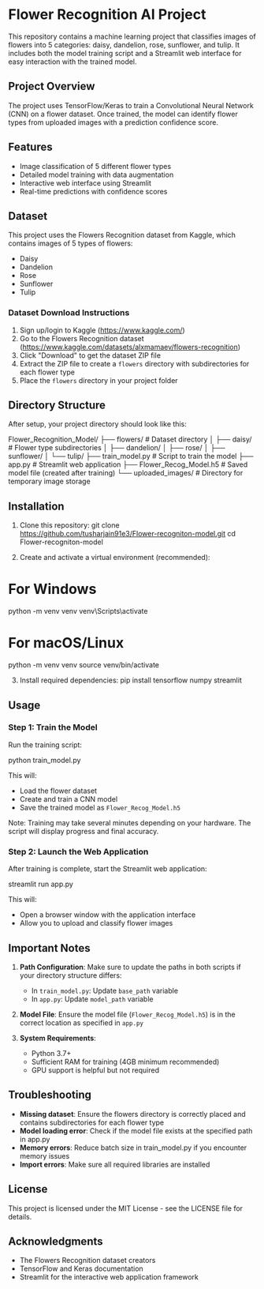 
# Flower Recognition AI Project

This repository contains a machine learning project that classifies images of flowers into 5 categories: daisy, dandelion, rose, sunflower, and tulip. It includes both the model training script and a Streamlit web interface for easy interaction with the trained model.

## Project Overview

The project uses TensorFlow/Keras to train a Convolutional Neural Network (CNN) on a flower dataset. Once trained, the model can identify flower types from uploaded images with a prediction confidence score.

## Features

- Image classification of 5 different flower types
- Detailed model training with data augmentation
- Interactive web interface using Streamlit
- Real-time predictions with confidence scores

## Dataset

This project uses the Flowers Recognition dataset from Kaggle, which contains images of 5 types of flowers:
- Daisy
- Dandelion
- Rose
- Sunflower
- Tulip

### Dataset Download Instructions

1. Sign up/login to Kaggle (https://www.kaggle.com/)
2. Go to the Flowers Recognition dataset (https://www.kaggle.com/datasets/alxmamaev/flowers-recognition)
3. Click "Download" to get the dataset ZIP file
4. Extract the ZIP file to create a `flowers` directory with subdirectories for each flower type
5. Place the `flowers` directory in your project folder

## Directory Structure

After setup, your project directory should look like this:

Flower_Recognition_Model/
├── flowers/               # Dataset directory
│   ├── daisy/             # Flower type subdirectories
│   ├── dandelion/
│   ├── rose/
│   ├── sunflower/
│   └── tulip/
├── train_model.py         # Script to train the model
├── app.py                 # Streamlit web application
├── Flower_Recog_Model.h5  # Saved model file (created after training)
└── uploaded_images/       # Directory for temporary image storage

## Installation

1. Clone this repository:
git clone https://github.com/tusharjain91e3/Flower-recogniton-model.git
cd Flower-recogniton-model

2. Create and activate a virtual environment (recommended):
# For Windows
python -m venv venv
venv\Scripts\activate

# For macOS/Linux
python -m venv venv
source venv/bin/activate

3. Install required dependencies:
pip install tensorflow numpy streamlit

## Usage

### Step 1: Train the Model

Run the training script:

python train_model.py

This will:
- Load the flower dataset
- Create and train a CNN model
- Save the trained model as `Flower_Recog_Model.h5`

Note: Training may take several minutes depending on your hardware. The script will display progress and final accuracy.

### Step 2: Launch the Web Application

After training is complete, start the Streamlit web application:

streamlit run app.py

This will:
- Open a browser window with the application interface
- Allow you to upload and classify flower images

## Important Notes

1. **Path Configuration**: Make sure to update the paths in both scripts if your directory structure differs:
   - In `train_model.py`: Update `base_path` variable
   - In `app.py`: Update `model_path` variable

2. **Model File**: Ensure the model file (`Flower_Recog_Model.h5`) is in the correct location as specified in `app.py`

3. **System Requirements**:
   - Python 3.7+
   - Sufficient RAM for training (4GB minimum recommended)
   - GPU support is helpful but not required

## Troubleshooting

- **Missing dataset**: Ensure the flowers directory is correctly placed and contains subdirectories for each flower type
- **Model loading error**: Check if the model file exists at the specified path in app.py
- **Memory errors**: Reduce batch size in train_model.py if you encounter memory issues
- **Import errors**: Make sure all required libraries are installed

## License

This project is licensed under the MIT License - see the LICENSE file for details.

## Acknowledgments

- The Flowers Recognition dataset creators
- TensorFlow and Keras documentation
- Streamlit for the interactive web application framework
